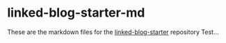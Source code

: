 # linked-blog-starter-md
These are the markdown files for the [linked-blog-starter](https://github.com/matthewwong525/linked-blog-starter) repository
Test...
